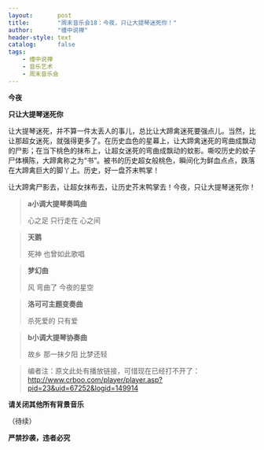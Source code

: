 ```yaml
---
layout:       post
title:        "周末音乐会18：今夜，只让大提琴迷死你！"
author:       "缠中说禅"
header-style: text
catalog:      false
tags:
    - 缠中说禅
    - 音乐艺术
    - 周末音乐会
---
```


**今夜**

**只让大提琴迷死你**



让大提琴迷死，并不算一件太丢人的事儿，总比让大蹄禽迷死要强点儿。当然，比让那超女迷死，就强得更多了。在历史血色的星幕上，让大蹄禽迷死的弯曲成飘动的尸影；在当下桃色的抹布上，让超女迷死的弯曲成飘动的蚊影。嘶咬历史的蚊子尸体横陈，大蹄禽称之为“书”。被书的历史超女般桃色，瞬间化为鲜血点点，跌落在大蹄禽巨大的脚丫上。历史，好一盘芥末鸭掌！



让大蹄禽尸影去，让超女抹布去，让历史芥末鸭掌去！今夜，只让大提琴迷死你！



> **a小调大提琴奏鸣曲**
>
> 
>
> 心之足
> 只行走在
> 心之间



> **天鹅**
>
> 
>
> 死神
> 也曾如此歌唱



> **梦幻曲**
>
> 
>
> 风
> 弯曲了
> 今夜的星空



> **洛可可主题变奏曲**
>
> 
>
> 杀死爱的
> 只有爱



> **b小调大提琴协奏曲**
>
> 
>
> 故乡
> 那一抹夕阳
> 比梦还轻



> 编者注：原文此处有播放链接，可惜现在已经打不开了：http://www.crboo.com/player/player.asp?pid=23&uid=67252&logid=149914



**请关闭其他所有背景音乐**



（待续）



**严禁抄袭，违者必究**
